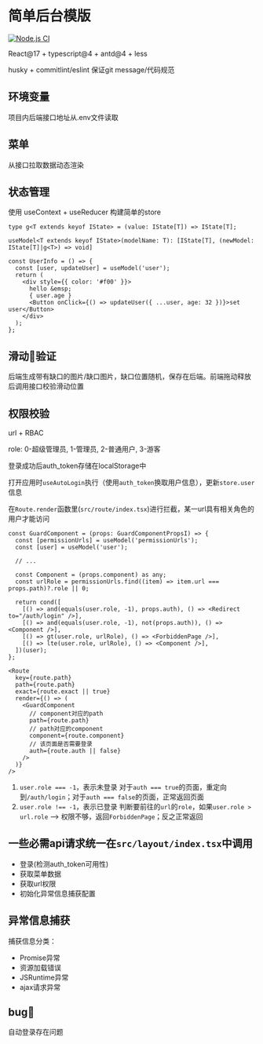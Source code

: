 <!--
 * @Author: mrrs878@foxmail.com
 * @Date: 2021-02-23 10:19:55
 * @LastEditTime: 2021-08-02 19:54:00
 * @LastEditors: mrrs878@foxmail.com
 * @Description: In User Settings Edit
 * @FilePath: d:\Data\Personal\MyPro\dashboard_template\README.md
-->
# 简单后台模版

[![Node.js CI](https://github.com/mrrs878/dashboard_template/actions/workflows/node.js.yml/badge.svg)](https://github.com/mrrs878/dashboard_template/actions/workflows/node.js.yml)

React@17 + typescript@4 + antd@4 + less

husky + commitlint/eslint 保证git message/代码规范

## 环境变量

项目内后端接口地址从.env文件读取

## 菜单

从接口拉取数据动态渲染

## 状态管理

使用 useContext + useReducer 构建简单的store

`type g<T extends keyof IState> = (value: IState[T]) => IState[T];`

`useModel<T extends keyof IState>(modelName: T): [IState[T], (newModel: IState[T]|g<T>) => void]`

```tsx
const UserInfo = () => {
  const [user, updateUser] = useModel('user');
  return (
    <div style={{ color: '#f00' }}>
      hello &emsp;
      { user.age }
      <Button onClick={() => updateUser({ ...user, age: 32 })}>set user</Button>
    </div>
  );
};
```

## 滑动🧩验证

后端生成带有缺口的图片/缺口图片，缺口位置随机，保存在后端。前端拖动释放后调用接口校验滑动位置

## 权限校验

url + RBAC

role: 0-超级管理员, 1-管理员, 2-普通用户, 3-游客

登录成功后auth_token存储在localStorage中

打开应用时`useAutoLogin`执行（使用`auth_token`换取用户信息），更新`store.user`信息

在`Route.render`函数里(`src/route/index.tsx`)进行拦截，某一url具有相关角色的用户才能访问

``` tsx
const GuardComponent = (props: GuardComponentPropsI) => {
  const [permissionUrls] = useModel('permissionUrls');
  const [user] = useModel('user');

  // ...

  const Component = (props.component) as any;
  const urlRole = permissionUrls.find((item) => item.url === props.path)?.role || 0;

  return cond([
    [() => and(equals(user.role, -1), props.auth), () => <Redirect to="/auth/login" />],
    [() => and(equals(user.role, -1), not(props.auth)), () => <Component />],
    [() => gt(user.role, urlRole), () => <ForbiddenPage />],
    [() => lte(user.role, urlRole), () => <Component />],
  ])(user);
};

<Route
  key={route.path}
  path={route.path}
  exact={route.exact || true}
  render={() => (
    <GuardComponent
      // component对应的path
      path={route.path}
      // path对应的component
      component={route.component}
      // 该页面是否需要登录
      auth={route.auth || false}
    />
  )}
/>
```

1. `user.role === -1`，表示未登录
  对于`auth === true`的页面，重定向到`/auth/login`；对于`auth === false`的页面，正常返回页面
2. `user.role !== -1`，表示已登录
  判断要前往的`url`的`role`，如果`user.role > url.role` --> 权限不够，返回`ForbiddenPage`；反之正常返回

## 一些必需api请求统一在`src/layout/index.tsx`中调用

- 登录(检测auth_token可用性)
- 获取菜单数据
- 获取url权限
- 初始化异常信息捕获配置

## 异常信息捕获

捕获信息分类：

- Promise异常
- 资源加载错误
- JSRuntime异常
- ajax请求异常

## bug🐞

自动登录存在问题
